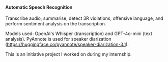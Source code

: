 #### Automatic Speech Recognition

Transcribe audio, summarise, detect 3R violations, offensive language, and perform sentiment analysis on the transcription.

Models used: OpenAI's Whisper (transcription) and GPT-4o-mini (text analysis).
PyAnnote is used for speaker diarization (https://huggingface.co/pyannote/speaker-diarization-3.1).

This is an initiative project I worked on during my internship.
